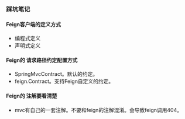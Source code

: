 ### 踩坑笔记

#### Feign客户端的定义方式

- 编程式定义
- 声明式定义


#### Feign的 请求路径约定配置方式

- SpringMvcContract。默认的约定。
- feign.Contract。支持Feign自定义的约定。


#### Feign的 注解要看清楚

- mvc有自己的一套注解。不要和feign的注解混淆。会导致feign调用404。






